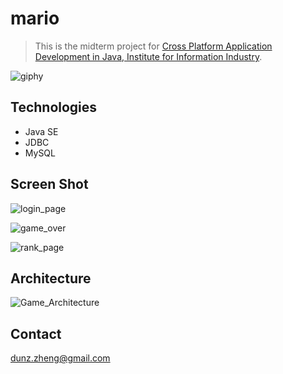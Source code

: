 # mario

>This is the midterm project for <a href="https://www.ispan.com.tw/longterm/JJEEITT">Cross Platform Application Development in Java, Institute for Information Industry</a>.

  ![giphy](https://user-images.githubusercontent.com/91156531/231737865-3fd09da6-bd19-4b89-b3b8-c2763fd03073.gif)

## Technologies

* Java SE
* JDBC
* MySQL

## Screen Shot

  ![login_page](https://user-images.githubusercontent.com/91156531/218818832-b3673d1e-6469-4587-8b31-1e1be0a2476b.jpeg)

  ![game_over](https://user-images.githubusercontent.com/91156531/218771395-c4ada5bd-6c55-47ed-bbff-0e5e1055857f.jpeg)

  ![rank_page](https://user-images.githubusercontent.com/91156531/218771451-cdc4da29-cf31-4e0c-a3f5-427ae00fc769.jpeg)

## Architecture

  ![Game_Architecture](https://user-images.githubusercontent.com/91156531/219071290-e08fc25f-3be3-4201-8a59-b29b695ae00b.jpeg)

## Contact

  <a href="mailto:dunz.zheng@gmail.com">
    dunz.zheng@gmail.com
  </a>
